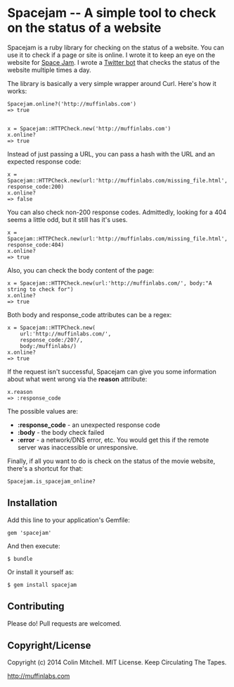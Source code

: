 # Spacejam -- A simple tool to check on the status of a website

Spacejam is a ruby library for checking on the status of a website.
You can use it to check if a page or site is online. I wrote it to
keep an eye on the website for
[Space Jam](http://www2.warnerbros.com/spacejam/movie/jam.htm). I
wrote a [Twitter bot](https://twitter.com/SpaceJamCheck) that checks
the status of the website multiple times a day.

The library is basically a very simple wrapper around Curl. Here's how
it works:


    Spacejam.online?('http://muffinlabs.com')
    => true


    x = Spacejam::HTTPCheck.new('http://muffinlabs.com')
    x.online?
    => true

Instead of just passing a URL, you can pass a hash with the URL and an expected
response code:

    x = Spacejam::HTTPCheck.new(url:'http://muffinlabs.com/missing_file.html', response_code:200)
    x.online?
    => false


You can also check non-200 response codes. Admittedly, looking for a
404 seems a little odd, but it still has it's uses.

    x = Spacejam::HTTPCheck.new(url:'http://muffinlabs.com/missing_file.html', response_code:404)
    x.online?
    => true

Also, you can check the body content of the page:

    x = Spacejam::HTTPCheck.new(url:'http://muffinlabs.com/', body:"A string to check for")
    x.online?
    => true

Both body and response_code attributes can be a regex:

    x = Spacejam::HTTPCheck.new(
        url:'http://muffinlabs.com/',
        response_code:/20?/,
        body:/muffinlabs/)
    x.online?
    => true

If the request isn't successful, Spacejam can give you some
information about what went wrong via the **reason** attribute:

    x.reason
    => :response_code

The possible values are:
 * **:response_code** - an unexpected response code
 * **:body** - the body check failed
 * **:error** - a network/DNS error, etc. You would get this if the
     remote server was inaccessible or unresponsive.


Finally, if all you want to do is check on the status of the movie website,
there's a shortcut for that:

    Spacejam.is_spacejam_online?


## Installation

Add this line to your application's Gemfile:

    gem 'spacejam'

And then execute:

    $ bundle

Or install it yourself as:

    $ gem install spacejam


## Contributing

Please do! Pull requests are welcomed.

## Copyright/License

Copyright (c) 2014 Colin Mitchell. MIT License. Keep Circulating The Tapes.

http://muffinlabs.com


